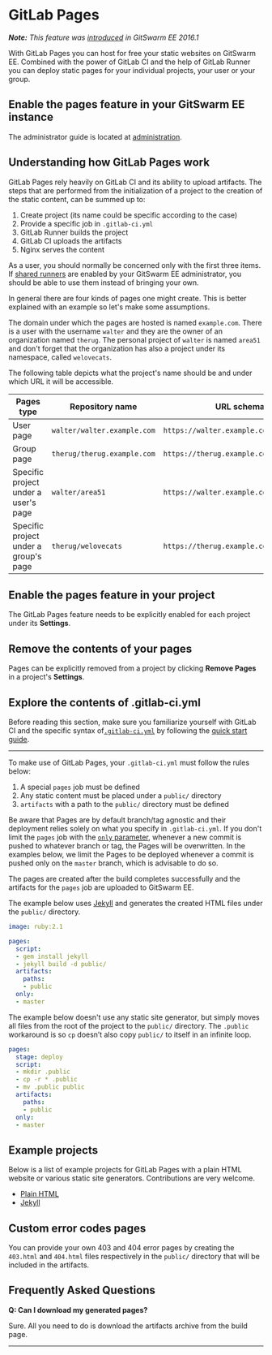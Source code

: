 # GitLab Pages

_**Note:** This feature was [introduced][ee-80] in GitSwarm EE 2016.1_

With GitLab Pages you can host for free your static websites on GitSwarm EE.
Combined with the power of GitLab CI and the help of GitLab Runner you can
deploy static pages for your individual projects, your user or your group.

## Enable the pages feature in your GitSwarm EE instance

The administrator guide is located at [administration](administration.md).

## Understanding how GitLab Pages work

GitLab Pages rely heavily on GitLab CI and its ability to upload artifacts.
The steps that are performed from the initialization of a project to the
creation of the static content, can be summed up to:

1. Create project (its name could be specific according to the case)
1. Provide a specific job in `.gitlab-ci.yml`
1. GitLab Runner builds the project
1. GitLab CI uploads the artifacts
1. Nginx serves the content

As a user, you should normally be concerned only with the first three items.
If [shared runners](../ci/runners/README.md) are enabled by your GitSwarm
EE administrator, you should be able to use them instead of bringing your
own.

In general there are four kinds of pages one might create. This is better
explained with an example so let's make some assumptions.

The domain under which the pages are hosted is named `example.com`. There
is a user with the username `walter` and they are the owner of an
organization named `therug`. The personal project of `walter` is named
`area51` and don't forget that the organization has also a project under
its namespace, called `welovecats`.

The following table depicts what the project's name should be and under
which URL it will be accessible.

| Pages type | Repository name | URL schema |
| ---------- | --------------- | ---------- |
| User page  | `walter/walter.example.com`  | `https://walter.example.com`  |
| Group page | `therug/therug.example.com`  | `https://therug.example.com`  |
| Specific project under a user's page  | `walter/area51`     | `https://walter.example.com/area51`     |
| Specific project under a group's page | `therug/welovecats` | `https://therug.example.com/welovecats` |

## Enable the pages feature in your project

The GitLab Pages feature needs to be explicitly enabled for each project
under its **Settings**.

## Remove the contents of your pages

Pages can be explicitly removed from a project by clicking **Remove Pages**
in a project's **Settings**.

## Explore the contents of .gitlab-ci.yml

Before reading this section, make sure you familiarize yourself with GitLab
CI and the specific syntax of[`.gitlab-ci.yml`](../ci/yaml/README.md) by
following the [quick start guide](../ci/quick_start/README.md).

---

To make use of GitLab Pages, your `.gitlab-ci.yml` must follow the rules
below:

1. A special `pages` job must be defined
1. Any static content must be placed under a `public/` directory
1. `artifacts` with a path to the `public/` directory must be defined

Be aware that Pages are by default branch/tag agnostic and their deployment
relies solely on what you specify in `.gitlab-ci.yml`. If you don't limit
the `pages` job with the [`only`
parameter](../ci/yaml/README.md#only-and-except), whenever a new commit is
pushed to whatever branch or tag, the Pages will be overwritten. In the
examples below, we limit the Pages to be deployed whenever a commit is
pushed only on the `master` branch, which is advisable to do so.

The pages are created after the build completes successfully and the
artifacts for the `pages` job are uploaded to GitSwarm EE.

The example below uses [Jekyll] and generates the created HTML files under
the `public/` directory.

```yaml
image: ruby:2.1

pages:
  script:
  - gem install jekyll
  - jekyll build -d public/
  artifacts:
    paths:
    - public
  only:
  - master
```

The example below doesn't use any static site generator, but simply moves
all files from the root of the project to the `public/` directory. The
`.public` workaround is so `cp` doesn’t also copy `public/` to itself in an
infinite loop.

```yaml
pages:
  stage: deploy
  script:
  - mkdir .public
  - cp -r * .public
  - mv .public public
  artifacts:
    paths:
    - public
  only:
  - master
```

## Example projects

Below is a list of example projects for GitLab Pages with a plain HTML
website or various static site generators. Contributions are very welcome.

* [Plain HTML](https://gitlab.com/gitlab-examples/pages-plain-html)
* [Jekyll](https://gitlab.com/gitlab-examples/pages-jekyll)

## Custom error codes pages

You can provide your own 403 and 404 error pages by creating the `403.html`
and `404.html` files respectively in the `public/` directory that will be
included in the artifacts.

## Frequently Asked Questions

**Q: Can I download my generated pages?**

Sure. All you need to do is download the artifacts archive from the build
page.

---

[jekyll]: http://jekyllrb.com/
[ee-80]: https://gitlab.com/gitlab-org/gitlab-ee/merge_requests/80
